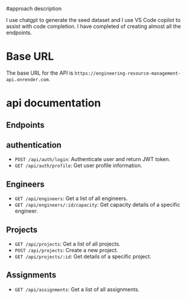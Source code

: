 #approach description

I use chatgpt to generate the seed dataset and I use VS Code copilot to assist with code completion. I have completed of creating almost all the endpoints.

# Base URL
The base URL for the API is `https://engineering-resource-management-api.onrender.com`.

# api documentation
## Endpoints
## authentication
- `POST /api/auth/login`: Authenticate user and return JWT token.
- `GET /api/auth/profile`: Get user profile information.

## Engineers
- `GET /api/engineers`: Get a list of all engineers.
- `GET /api/engineers/:id/capacity`: Get capacity details of a specific engineer.

## Projects
- `GET /api/projects`: Get a list of all projects.
- `POST /api/projects`: Create a new project.
- `GET /api/projects/:id`: Get details of a specific project.

## Assignments
- `GET /api/assignments`: Get a list of all assignments.
